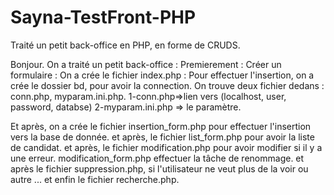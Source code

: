 # Sayna-TestFront-PHP
Traité un petit back-office en PHP, en forme de CRUDS.

Bonjour.
On a traité un petit back-office :
Premierement : Créer un formulaire :
On a crée le fichier index.php :
Pour effectuer l'insertion, on a crée le dossier bd, pour avoir la connection.
On trouve deux fichier dedans : conn.php, myparam.ini.php.
1-conn.php=>lien vers (localhost, user, password, databse)
2-myparam.ini.php => le paramètre.

Et après, on a crée le fichier insertion_form.php pour effectuer l'insertion vers la base de donnée.
et après, le fichier list_form.php pour avoir la liste de candidat.
et après, le fichier modification.php pour avoir modifier si il y a une erreur.
modification_form.php effectuer la tâche de renommage.
et après le fichier suppression.php, si l'utilisateur ne veut plus de la voir ou autre ...
et enfin le fichier recherche.php.


